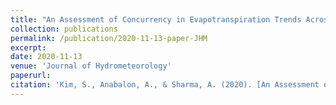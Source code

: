 ```yaml
---
title: "An Assessment of Concurrency in Evapotranspiration Trends Across Multiple Global Datasets"
collection: publications
permalink: /publication/2020-11-13-paper-JHM
excerpt: 
date: 2020-11-13
venue: 'Journal of Hydrometeorology'
paperurl:
citation: 'Kim, S., Anabalon, A., & Sharma, A. (2020). [An Assessment of Concurrency in Evapotranspiration Trends Across Multiple Global Datasets](https://journals.ametsoc.org/jhm/article/doi/10.1175/JHM-D-20-0059.1/355548). ,<i>Journal of Hydrometeorology</i>, 1-50.'
---
```

